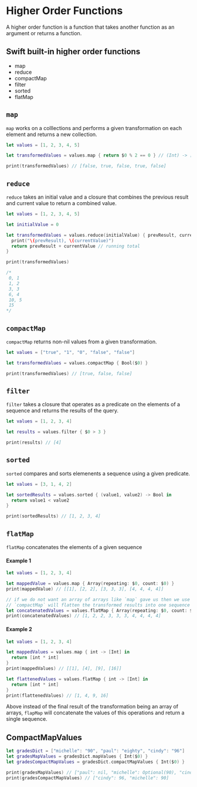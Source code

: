 # Higher Order Functions

A higher order function is a function that takes another function as an argument or returns a function. 

## Swift built-in higher order functions 

* map 
* reduce 
* compactMap 
* filter
* sorted 
* flatMap

## `map`

`map` works on a colllections and performs a given transformation on each element and returns a new collection. 

```swift
let values = [1, 2, 3, 4, 5]

let transformedValues = values.map { return $0 % 2 == 0 } // (Int) -> [T]

print(transformedValues) // [false, true, false, true, false]
```

## `reduce`

`reduce` takes an initial value and a closure that combines the previous result and current value to return a combined value. 

```swift 
let values = [1, 2, 3, 4, 5]

let initialValue = 0

let transformedValues = values.reduce(initialValue) { prevResult, currentValue in
  print("\(prevResult), \(currentValue)")
  return prevResult + currentValue // running total
}

print(transformedValues)

/*
 0, 1
 1, 2
 3, 3
 6, 4
 10, 5
 15
*/
```


## `compactMap`

`compactMap` returns non-nil values from a given transformation. 

```swift
let values = ["true", "1", "0", "false", "false"]

let transformedValues = values.compactMap { Bool($0) }

print(transformedValues) // [true, false, false]
```

## `filter`

`filter` takes a closure that operates as a predicate on the elements of a sequence and returns the results of the query. 

```swift 
let values = [1, 2, 3, 4]

let results = values.filter { $0 > 3 }

print(results) // [4]
```


## `sorted`

`sorted` compares and sorts elemenents a sequence using a given predicate. 

```swift 
let values = [3, 1, 4, 2]

let sortedResults = values.sorted { (value1, value2) -> Bool in
  return value1 < value2
}

print(sortedResults) // [1, 2, 3, 4]
```

## `flatMap`

`flatMap` concatenates the elements of a given sequence 

#### Example 1

```swift 
let values = [1, 2, 3, 4]

let mappedValue = values.map { Array(repeating: $0, count: $0) }
print(mappedValue) // [[1], [2, 2], [3, 3, 3], [4, 4, 4, 4]]

// if we do not want an array of arrays like `map` gave us then we use `compactMap` as below
// `compactMap` will flatten the transformed results into one sequence by concatenated each result
let concatenatedValues = values.flatMap { Array(repeating: $0, count: $0) }
print(concatenatedValues) // [1, 2, 2, 3, 3, 3, 4, 4, 4, 4] 
```

#### Example 2 

```swift 
let values = [1, 2, 3, 4]

let mappedValues = values.map { int -> [Int] in
  return [int * int]
}
print(mappedValues) // [[1], [4], [9], [16]]

let flattenedValues = values.flatMap { int -> [Int] in
  return [int * int]
}
print(flattenedValues) // [1, 4, 9, 16]
```

Above instead of the final result of the transformation being an array of arrays, `flapMap` will concatenate the values of this operations and return a single sequence.

## CompactMapValues

```swift 
let gradesDict = ["michelle": "90", "paul": "eighty", "cindy": "96"]
let gradesMapValues = gradesDict.mapValues { Int($0) }
let gradesCompactMapValues = gradesDict.compactMapValues { Int($0) }

print(gradesMapValues) // ["paul": nil, "michelle": Optional(90), "cindy": Optional(96)]
print(gradesCompactMapValues) // ["cindy": 96, "michelle": 90]
```
